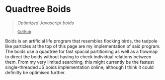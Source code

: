 # Quadtree Boids
> *Optimized Javascript boids*
>
> [`Github`](https://github.com/kaighe/digital-portfolio/blob/main/scripts/boids.js)

Boids is an artificial life program that resembles flocking birds, the tadpole like particles at the top of this page are my implementation of said program. The boids use a quadtree for fast spacial partitioning as well as a flowmap to direct the boids without having to check individual relations between them. From my very limited searching, this might currently be the fastest single-threaded JS boids implementation online, although I think it could definitly be optimised further.
